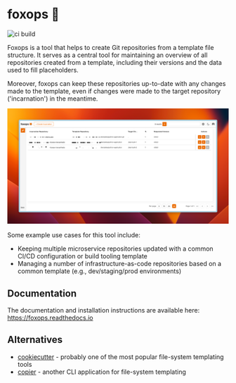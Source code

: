 # foxops 🦊

![ci build](https://github.com/Roche/foxops/actions/workflows/ci.yml/badge.svg)

Foxops is a tool that helps to create Git repositories from a template file structure. It serves as a central tool for maintaining an overview of all repositories created from a template, including their versions and the data used to fill placeholders.

Moreover, foxops can keep these repositories up-to-date with any changes made to the template, even if changes were made to the target repository ('incarnation') in the meantime.

![](docs/source/assets/foxops.png)

Some example use cases for this tool include:
* Keeping multiple microservice repositories updated with a common CI/CD configuration or build tooling template
* Managing a number of infrastructure-as-code repositories based on a common template (e.g., dev/staging/prod environments)

## Documentation

The documentation and installation instructions are available here: https://foxops.readthedocs.io

## Alternatives

* [cookiecutter](https://github.com/cookiecutter/cookiecutter) - probably one of the most popular file-system templating tools
* [copier](https://github.com/copier-org/copier) - another CLI application for file-system templating
